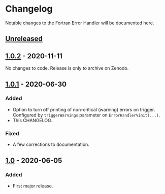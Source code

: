 # Changelog
Notable changes to the Fortran Error Handler will be documented here.

## [Unreleased]

## [1.0.2] - 2020-11-11

No changes to code. Release is only to archive on Zenodo.

## [1.0.1] - 2020-06-30
### Added
- Option to turn off printing of non-critical (warning) errors on trigger. Configured by `triggerWarnings` parameter on `ErrorHandler%init(...)`.
- This CHANGELOG.

### Fixed
- A few corrections to documentation.

## [1.0] - 2020-06-05
### Added
- First major release.

[Unreleased]: https://github.com/samharrison7/fortran-error-handler/tree/develop 
[1.0.2]: https://github.com/samharrison7/fortran-error-handler/tree/1.0.2
[1.0.1]: https://github.com/samharrison7/fortran-error-handler/tree/1.0.1
[1.0]: https://github.com/samharrison7/fortran-error-handler/tree/1.0 

